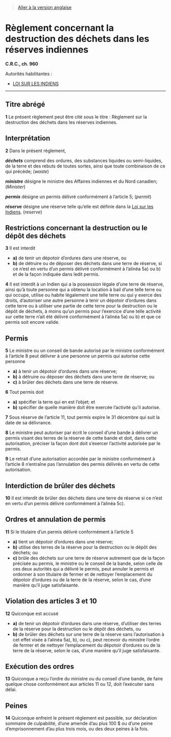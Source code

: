 > [Aller à la version anglaise](/en/Regulations/Consolidated%20Regulations%20of%20Canada/901-1000/C.R.C.,%20c.%20960.md)

# Règlement concernant la destruction des déchets dans les réserves indiennes

**C.R.C., ch. 960**

Autorités habilitantes : 
- [LOI SUR LES INDIENS](/fr/Lois/Lois%20révisées%20du%20Canada/I/I-5.md)

----------



## Titre abrégé


**1** Le présent règlement peut être cité sous le titre : Règlement sur la destruction des déchets dans les réserves indiennes.




## Interprétation


**2** Dans le présent règlement,

***déchets*** comprend des ordures, des substances liquides ou semi-liquides, de la terre et des rebuts de toutes sortes, ainsi que toute combinaison de ce qui précède; (*waste*)

***ministre*** désigne le ministre des Affaires indiennes et du Nord canadien; (*Minister*)

***permis*** désigne un permis délivré conformément à l’article 5; (*permit*)

***réserve*** désigne une réserve telle qu’elle est définie dans la [Loi sur les Indiens](/fr/Lois/Lois%20révisées%20du%20Canada/I/I-5.md). (*reserve*)




## Restrictions concernant la destruction ou le dépôt des déchets


**3** Il est interdit
- **a)** de tenir un dépotoir d’ordures dans une réserve, ou
- **b)** de détruire ou de déposer des déchets dans une terre de réserve,
si ce n’est en vertu d’un permis délivré conformément à l’alinéa 5a) ou b) et de la façon indiquée dans ledit permis.



**4** Il est interdit à un Indien qui a la possession légale d’une terre de réserve, ainsi qu’à toute personne qui a obtenu la location à bail d’une telle terre ou qui occupe, utilise ou habite légalement une telle terre ou qui y exerce des droits, d’autoriser une autre personne à tenir un dépotoir d’ordures dans cette terre ou à utiliser une partie de cette terre pour la destruction ou le dépôt de déchets, à moins qu’un permis pour l’exercice d’une telle activité sur cette terre n’ait été délivré conformément à l’alinéa 5a) ou b) et que ce permis soit encore valide.




## Permis


**5** Le ministre ou un conseil de bande autorisé par le ministre conformément à l’article 8 peut délivrer à une personne un permis qui autorise cette personne
- **a)** à tenir un dépotoir d’ordures dans une réserve;
- **b)** à détruire ou déposer des déchets dans une terre de réserve; ou
- **c)** à brûler des déchets dans une terre de réserve.



**6** Tout permis doit
- **a)** spécifier la terre qui en est l’objet; et
- **b)** spécifier de quelle manière doit être exercée l’activité qu’il autorise.



**7** Sous réserve de l’article 11, tout permis expire le 31 décembre qui suit la date de sa délivrance.



**8** Le ministre peut autoriser par écrit le conseil d’une bande à délivrer un permis visant des terres de la réserve de cette bande et doit, dans cette autorisation, préciser la façon dont doit s’exercer l’activité autorisée par le permis.



**9** Le retrait d’une autorisation accordée par le ministre conformément à l’article 8 n’entraîne pas l’annulation des permis délivrés en vertu de cette autorisation.




## Interdiction de brûler des déchets


**10** Il est interdit de brûler des déchets dans une terre de réserve si ce n’est en vertu d’un permis délivré conformément à l’alinéa 5c).




## Ordres et annulation de permis


**11** Si le titulaire d’un permis délivré conformément à l’article 5
- **a)** tient un dépotoir d’ordures dans une réserve;
- **b)** utilise des terres de la réserve pour la destruction ou le dépôt des déchets; ou
- **c)** brûle des déchets sur une terre de réserve
autrement que de la façon précisée au permis, le ministre ou le conseil de la bande, selon celle de ces deux autorités qui a délivré le permis, peut annuler le permis et ordonner à son titulaire de fermer et de nettoyer l’emplacement du dépotoir d’ordures ou de la terre de la réserve, selon le cas, d’une manière qu’il juge satisfaisante.




## Violation des articles 3 et 10


**12** Quiconque est accusé
- **a)** de tenir un dépotoir d’ordures dans une réserve, d’utiliser des terres de la réserve pour la destruction ou le dépôt des déchets, ou
- **b)** de brûler des déchets sur une terre de la réserve
sans l’autorisation à cet effet visée à l’alinéa 5a), b), ou c), peut recevoir du ministre l’ordre de fermer et de nettoyer l’emplacement du dépotoir d’ordures ou de la terre de la réserve, selon le cas, d’une manière qu’il juge satisfaisante.




## Exécution des ordres


**13** Quiconque a reçu l’ordre du ministre ou du conseil d’une bande, de faire quelque chose conformément aux articles 11 ou 12, doit l’exécuter sans délai.




## Peines


**14** Quiconque enfreint le présent règlement est passible, sur déclaration sommaire de culpabilité, d’une amende d’au plus 100 $ ou d’une peine d’emprisonnement d’au plus trois mois, ou des deux peines à la fois.


